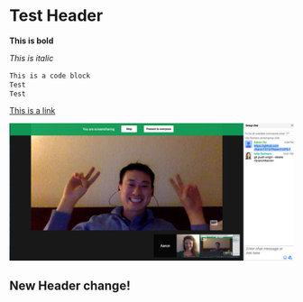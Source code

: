 # Test Header

**This is bold**

*This is italic*

```
This is a code block
Test
Test
```

[This is a link](http://google.com)

![Screenshot of GPS](/screenshot-GPS.png)

## New Header change!